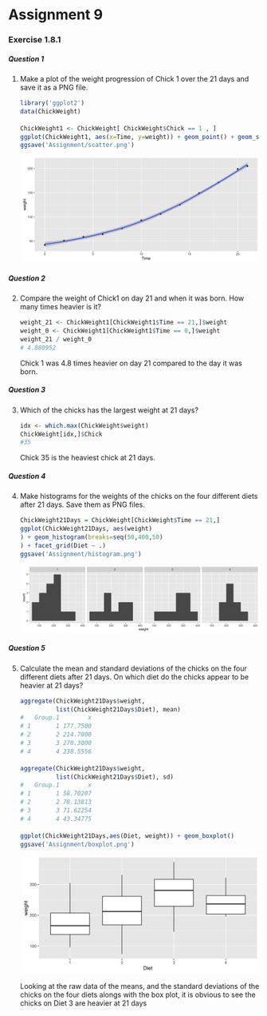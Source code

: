 # Assignment 9

### Exercise 1.8.1

#####  Question 1

1. Make a plot of the weight progression of Chick 1 over the 21 days and save it as a PNG file.

   ```R
   library('ggplot2')
   data(ChickWeight)

   ChickWeight1 <- ChickWeight[ ChickWeight$Chick == 1 , ]
   ggplot(ChickWeight1, aes(x=Time, y=weight)) + geom_point() + geom_smooth()
   ggsave('Assignment/scatter.png')
   ```

   ![scatter](scatter2.png)

##### Question 2

2. Compare the weight of Chick1 on day 21 and when it was born. How many times heavier is it? 

   ```R
   weight_21 <- ChickWeight1[ChickWeight1$Time == 21,]$weight
   weight_0 <- ChickWeight1[ChickWeight1$Time == 0,]$weight
   weight_21 / weight_0
   # 4.880952
   ```

   Chick 1 was 4.8 times heavier on day 21 compared to the day it was born.


##### Question 3

3. Which of the chicks has the largest weight at 21 days?

   ```R
   idx <- which.max(ChickWeight$weight)
   ChickWeight[idx,]$Chick
   #35
   ```

   Chick 35 is the heaviest chick at 21 days.

##### Question 4

4. Make histograms for the weights of the chicks on the four different diets after 21 days. Save them as PNG files.

   ```R
   ChickWeight21Days = ChickWeight[ChickWeight$Time == 21,]
   ggplot(ChickWeight21Days, aes(weight)
   ) + geom_histogram(breaks=seq(50,400,50)
   ) + facet_grid(Diet ~ .)
   ggsave('Assignment/histogram.png')
   ```

   ![histogram](histogram1.png)

##### Question 5

5. Calculate the mean and standard deviations of the chicks on the four different diets after 21 days. On which diet do the chicks appear to be heavier at 21 days? 

   ```R
   aggregate(ChickWeight21Days$weight,
             list(ChickWeight21Days$Diet), mean)
   #   Group.1        x
   # 1       1 177.7500
   # 2       2 214.7000
   # 3       3 270.3000
   # 4       4 238.5556

   aggregate(ChickWeight21Days$weight,
             list(ChickWeight21Days$Diet), sd)
   #   Group.1        x
   # 1       1 58.70207
   # 2       2 78.13813
   # 3       3 71.62254
   # 4       4 43.34775

   ggplot(ChickWeight21Days,aes(Diet, weight)) + geom_boxplot()
   ggsave('Assignment/boxplot.png')
   ```

   ![boxplot](boxplot.png)

   Looking at the raw data of the means, and the standard deviations of the chicks on the four diets alongs with the box plot, it is obvious to see the chicks on Diet 3 are heavier at 21 days 





